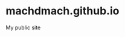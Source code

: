 
<head>
    <base href="http://www.clarkcountyNV.gov/">
    
    
# machdmach.github.io
My public site
